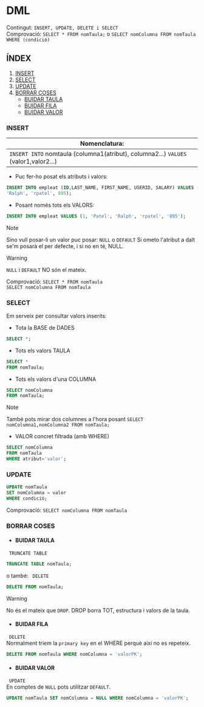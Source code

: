 # DML
Contingut:  `INSERT, UPDATE, DELETE i SELECT`  
Comprovació: `SELECT * FROM nomTaula;` o `SELECT nomColumna FROM nomTaula WHERE (condició)`

## ÍNDEX
1. [INSERT](#insert)
2. [SELECT](#select)
3. [UPDATE](#update)
4. [BORRAR COSES](#borrar-coses)
    - [BUIDAR TAULA](#buidar-taula)
    - [BUIDAR FILA](#buidar-fila)
    - [BUIDAR VALOR](#buidar-valor)


### INSERT
| **Nomenclatura:**
|--------------------------------------------------------------------------------------|
| `INSERT INTO` nomtaula  (columna1(atribut), columna2...) `VALUES` (valor1,valor2...) |

* Puc fer-ho posat els atributs i valors:
```sql
INSERT INTO empleat (ID,LAST_NAME, FIRST_NAME, USERID, SALARY) VALUES (1, 'Patel',
'Ralph', 'rpatel', 895);
```

* Posant només tots els VALORS:
```sql
INSERT INTO empleat VALUES (1, 'Patel', 'Ralph', 'rpatel', '895');
```

>[!NOTE]  
> Sino vull posar-li un valor puc posar: `NULL` o `DEFAULT`
> Si ometo l'atribut a dalt se'm posarà el per defecte, i si no en té, NULL.

>[!WARNING]
> `NULL` i `DEFAULT` NO són el mateix. 

Comprovació: `SELECT * FROM nomTaula`  
`SELECT nomColumna FROM nomTaula`


### SELECT
Em serveix per consultar valors inserits:
* Tota la BASE de DADES
```sql
SELECT *;
```
* Tots els valors TAULA
```sql
SELECT *
FROM nomTaula;
```

* Tots els valors d'una COLUMNA
```sql
SELECT nomColumna
FROM nomTaula;
```
>[!NOTE]  
>També pots mirar dos columnes a l'hora posant `SELECT nomColumna1,nomColumna2 FROM nomTaula;`


* VALOR concret filtrada (amb WHERE)
```sql
SELECT nomColumna
FROM nomTaula
WHERE atribut='valor';
```

### UPDATE
```sql
UPDATE nomTaula
SET nomColumna = valor
WHERE condició;
```
Comprovació: `SELECT nomColumna FROM nomTaula`

### BORRAR COSES

* #### BUIDAR TAULA
`  TRUNCATE TABLE  `  
```sql
TRUNCATE TABLE nomTaula;
```
o també:
`  DELETE  `  
```sql
DELETE FROM nomTaula;
```
>[!WARNING]
> No és el mateix que `DROP`. DROP borra TOT,  estructura i valors de la taula.


* #### BUIDAR FILA
`  DELETE  `  
Normalment triem la `primary key` en el WHERE perquè així no es repeteix.
```sql
DELETE FROM nomTaula WHERE nomColumna = 'valorPK';
```

* #### BUIDAR VALOR
`  UPDATE  `  
En comptes de `NULL` pots utilitzar `DEFAULT`.
```sql
UPDATE nomTaula SET nomColumna = NULL WHERE nomColumna = 'valorPK';
```

